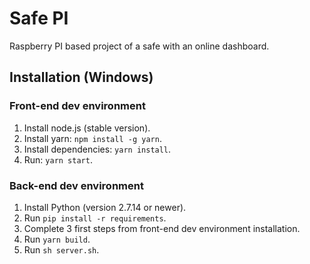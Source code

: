 # Safe PI
Raspberry PI based project of a safe with an online dashboard.

## Installation (Windows)

### Front-end dev environment
1. Install node.js (stable version).
2. Install yarn: `npm install -g yarn`.
3. Install dependencies: `yarn install`.
4. Run: `yarn start`.

### Back-end dev environment
1. Install Python (version 2.7.14 or newer).
2. Run `pip install -r requirements`.
3. Complete 3 first steps from front-end dev environment installation.
4. Run `yarn build`.
5. Run `sh server.sh`.

